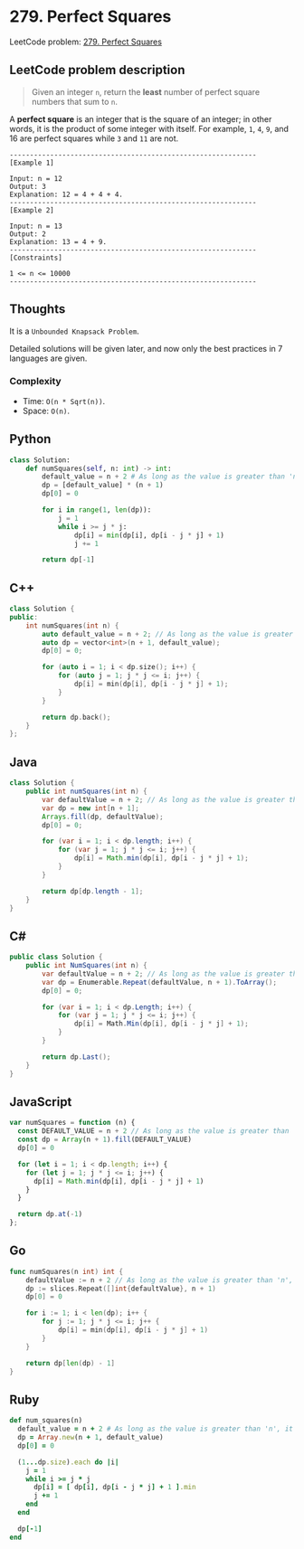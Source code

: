 # 279. Perfect Squares
LeetCode problem: [279. Perfect Squares](https://leetcode.com/problems/perfect-squares/)

## LeetCode problem description
> Given an integer `n`, return the **least** number of perfect square numbers that sum to `n`.

A **perfect square** is an integer that is the square of an integer; in other words, it is the product of some integer with itself. For example, `1`, `4`, `9`, and 16 are perfect squares while `3` and `11` are not.
```
-------------------------------------------------------------
[Example 1]

Input: n = 12
Output: 3
Explanation: 12 = 4 + 4 + 4.
-------------------------------------------------------------
[Example 2]

Input: n = 13
Output: 2
Explanation: 13 = 4 + 9.
-------------------------------------------------------------
[Constraints]

1 <= n <= 10000
-------------------------------------------------------------
```

## Thoughts
It is a `Unbounded Knapsack Problem`.

Detailed solutions will be given later, and now only the best practices in 7 languages are given.

### Complexity
* Time: `O(n * Sqrt(n))`.
* Space: `O(n)`.

## Python
```python
class Solution:
    def numSquares(self, n: int) -> int:
        default_value = n + 2 # As long as the value is greater than 'n', it doesn't matter how much it is.
        dp = [default_value] * (n + 1)
        dp[0] = 0

        for i in range(1, len(dp)):
            j = 1
            while i >= j * j:
                dp[i] = min(dp[i], dp[i - j * j] + 1)
                j += 1

        return dp[-1]
```

## C++
```cpp
class Solution {
public:
    int numSquares(int n) {
        auto default_value = n + 2; // As long as the value is greater than 'n', it doesn't matter how much it is.
        auto dp = vector<int>(n + 1, default_value);
        dp[0] = 0;

        for (auto i = 1; i < dp.size(); i++) {
            for (auto j = 1; j * j <= i; j++) {
                dp[i] = min(dp[i], dp[i - j * j] + 1);
            }
        }

        return dp.back();
    }
};
```

## Java
```java
class Solution {
    public int numSquares(int n) {
        var defaultValue = n + 2; // As long as the value is greater than 'n', it doesn't matter how much it is.
        var dp = new int[n + 1];
        Arrays.fill(dp, defaultValue);
        dp[0] = 0;

        for (var i = 1; i < dp.length; i++) {
            for (var j = 1; j * j <= i; j++) {
                dp[i] = Math.min(dp[i], dp[i - j * j] + 1);
            }
        }

        return dp[dp.length - 1];
    }
}
```

## C#
```c#
public class Solution {
    public int NumSquares(int n) {
        var defaultValue = n + 2; // As long as the value is greater than 'n', it doesn't matter how much it is.
        var dp = Enumerable.Repeat(defaultValue, n + 1).ToArray();
        dp[0] = 0;

        for (var i = 1; i < dp.Length; i++) {
            for (var j = 1; j * j <= i; j++) {
                dp[i] = Math.Min(dp[i], dp[i - j * j] + 1);
            }
        }

        return dp.Last();
    }
}
```

## JavaScript
```javascript
var numSquares = function (n) {
  const DEFAULT_VALUE = n + 2 // As long as the value is greater than 'n', it doesn't matter how much it is.
  const dp = Array(n + 1).fill(DEFAULT_VALUE)
  dp[0] = 0

  for (let i = 1; i < dp.length; i++) {
    for (let j = 1; j * j <= i; j++) {
      dp[i] = Math.min(dp[i], dp[i - j * j] + 1)
    }
  }

  return dp.at(-1)
};
```

## Go
```go
func numSquares(n int) int {
    defaultValue := n + 2 // As long as the value is greater than 'n', it doesn't matter how much it is.
    dp := slices.Repeat([]int{defaultValue}, n + 1)
    dp[0] = 0

    for i := 1; i < len(dp); i++ {
        for j := 1; j * j <= i; j++ {
            dp[i] = min(dp[i], dp[i - j * j] + 1)
        }
    }

    return dp[len(dp) - 1]
}
```

## Ruby
```ruby
def num_squares(n)
  default_value = n + 2 # As long as the value is greater than 'n', it doesn't matter how much it is.
  dp = Array.new(n + 1, default_value)
  dp[0] = 0

  (1...dp.size).each do |i|
    j = 1
    while i >= j * j
      dp[i] = [ dp[i], dp[i - j * j] + 1 ].min
      j += 1
    end
  end

  dp[-1]
end
```
